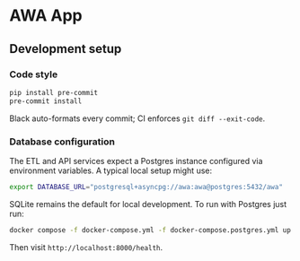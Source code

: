 # AWA App

## Development setup

### Code style
```bash
pip install pre-commit
pre-commit install
```
Black auto-formats every commit; CI enforces `git diff --exit-code`.

### Database configuration

The ETL and API services expect a Postgres instance configured via
environment variables. A typical local setup might use:

```bash
export DATABASE_URL="postgresql+asyncpg://awa:awa@postgres:5432/awa"
```


SQLite remains the default for local development. To run with Postgres just run:

```bash
docker compose -f docker-compose.yml -f docker-compose.postgres.yml up -d --wait
```

Then visit `http://localhost:8000/health`.

